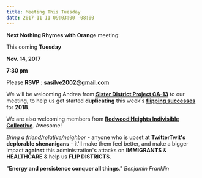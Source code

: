 ```yaml
---
title: Meeting This Tuesday
date: 2017-11-11 09:03:00 -08:00
---
```


**Next Nothing Rhymes with Orange** meeting:

This coming **Tuesday**

**Nov. 14, 2017**

**7:30 pm**

Please **RSVP** : **sasilve2002@gmail.com**

We will be welcoming Andrea from [**Sister District Project CA-13**](https://www.sisterdistrict.com/ca13/) to our meeting, to help us get started **duplicating** this week's **[flipping successes](https://www.nytimes.com/2017/11/07/us/politics/virginia-election-democrats.html)** for **2018**.  

We are also welcoming members from [**Redwood Heights Indivisible Collective**](https://www.facebook.com/rhindivisiblec/).  Awesome!

*Bring a friend/relative/neighbor* - anyone who is upset at **TwitterTwit's deplorable shenanigans** - it'll make them feel better, and make a bigger impact **against** this administration's attacks on **IMMIGRANTS** & **HEALTHCARE** & help us **FLIP DISTRICTS**.

"**Energy and persistence conquer all things**." 
*Benjamin Franklin*
